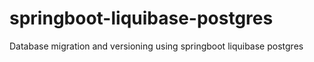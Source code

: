 # springboot-liquibase-postgres
Database migration and versioning using springboot liquibase postgres
